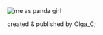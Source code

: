 <div class="byline">
    <img src="img/me_s.jpg" alt="me as panda girl">
    <p>created &amp; published by <span>Olga_C;</span></p>
</div>
